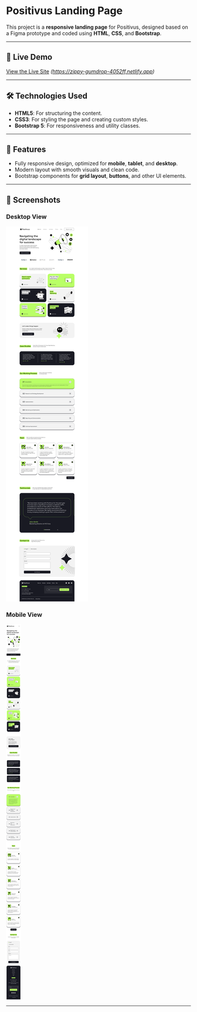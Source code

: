 # Positivus Landing Page

This project is a **responsive landing page** for Positivus, designed based on a Figma prototype and coded using **HTML**, **CSS**, and **Bootstrap**.

---

## 🔗 **Live Demo**

[View the Live Site](#) _(https://zippy-gumdrop-4052ff.netlify.app)_

---

## 🛠️ **Technologies Used**

- **HTML5**: For structuring the content.
- **CSS3**: For styling the page and creating custom styles.
- **Bootstrap 5**: For responsiveness and utility classes.

---

## 🎯 **Features**

- Fully responsive design, optimized for **mobile**, **tablet**, and **desktop**.
- Modern layout with smooth visuals and clean code.
- Bootstrap components for **grid layout**, **buttons**, and other UI elements.

---

## 📸 **Screenshots**

### Desktop View

![Desktop View](./PositivusDesktopScreenshot.png)

### Mobile View

![Mobile View](./PositivusMobileScreenshot.png)

---
